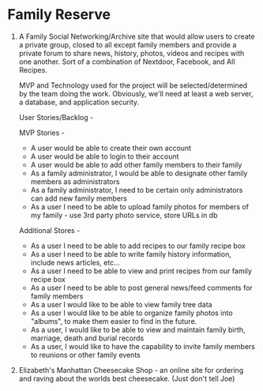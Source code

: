 # Family Reserve

1) A Family Social Networking/Archive site that would allow users to create a private group, closed to all except family members and provide a private forum 
   to share news, history, photos, videos and recipes with one another.  Sort of a combination of Nextdoor, Facebook, and All Recipes.
    
    MVP and Technology used for the project will be selected/determined by the team doing the work.  Obviously, we'll need at least a web server, a database, and application security.  
    
    User Stories/Backlog - 
    
    MVP Stories -
    - A user would be able to create their own account
    - A user would be able to login to their account
    - A user would be able to add other family members to their family
    - As a family administrator, I would be able to designate other family members as administrators
    - As a family administrator, I need to be certain only administrators can add new family members
    - As a user I need to be able to upload family photos for members of my family - use 3rd party photo service, store URLs in db
    
    Additional Stores -
    
    - As a user I need to be able to add recipes to our family recipe box
    - As a user I need to be able to write family history information, include news articles, etc...
    - As a user I need to be able to view and print recipes from our family recipe box
    - As a user I need to be able to post general news/feed comments for family members
    - As a user I would like to be able to view family tree data
    - As a user I would like to be able to organize family photos into "albums", to make them easier to find in the future.
    - As a user, I would like to be able to view and maintain family birth, marriage, death and burial records
    - As a user, I would like to have the capability to invite family members to reunions or other family events
 
    
 2)  Elizabeth's Manhattan Cheesecake Shop - an online site for ordering and raving about the worlds best cheesecake. (Just don't tell Joe)
       
       
        
        
   
    
